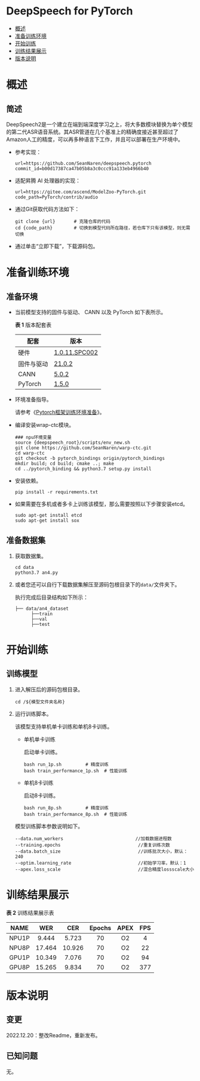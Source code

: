 # DeepSpeech for PyTorch

-   [概述](概述.md)
-   [准备训练环境](准备训练环境.md)
-   [开始训练](开始训练.md)
-   [训练结果展示](训练结果展示.md)
-   [版本说明](版本说明.md)



# 概述

## 简述

DeepSpeech2是一个建立在端到端深度学习之上，将大多数模块替换为单个模型的第二代ASR语音系统。其ASR管道在几个基准上的精确度接近甚至超过了Amazon人工的精度，可以再多种语言下工作，并且可以部署在生产环境中。

- 参考实现：

  ```
  url=https://github.com/SeanNaren/deepspeech.pytorch
  commit_id=b00d17387ca47b05b8a3c0ccc91a133eb4966b40  
  ```

- 适配昇腾 AI 处理器的实现：

  ```
  url=https://gitee.com/ascend/ModelZoo-PyTorch.git
  code_path=PyTorch/contrib/audio
  ```
  
- 通过Git获取代码方法如下：

  ```
  git clone {url}       # 克隆仓库的代码
  cd {code_path}        # 切换到模型代码所在路径，若仓库下只有该模型，则无需切换
  ```
  
- 通过单击“立即下载”，下载源码包。

# 准备训练环境

## 准备环境

- 当前模型支持的固件与驱动、 CANN 以及 PyTorch 如下表所示。

  **表 1**  版本配套表

  | 配套       | 版本                                                                          |
  |-----------------------------------------------------------------------------| ------------------------------------------------------------ |
  | 硬件 | [1.0.11.SPC002](https://www.hiascend.com/hardware/firmware-drivers?tag=commercial) |
  | 固件与驱动 | [21.0.2](https://www.hiascend.com/hardware/firmware-drivers?tag=commercial) |
  | CANN       | [5.0.2](https://www.hiascend.com/software/cann/commercial?version=5.0.2)    |
  | PyTorch    | [1.5.0](https://gitee.com/ascend/pytorch/tree/v1.5.0/)                      |

- 环境准备指导。

  请参考《[Pytorch框架训练环境准备](https://www.hiascend.com/document/detail/zh/ModelZoo/pytorchframework/ptes)》。
  
- 编译安装wrap-ctc模块。

    ```shell
    ### npu环境变量
    source {deepspeech_root}/scripts/env_new.sh
    git clone https://github.com/SeanNaren/warp-ctc.git
    cd warp-ctc
    git checkout -b pytorch_bindings origin/pytorch_bindings
    mkdir build; cd build; cmake ..; make
    cd ../pytorch_binding && python3.7 setup.py install
    ```

- 安装依赖。

  ```
  pip install -r requirements.txt
  ```
  
- 如果需要在多机或者多卡上训练该模型，那么需要按照以下步骤安装etcd。

    ```shell
    sudo apt-get install etcd
    sudo apt-get install sox
    ```


## 准备数据集

1. 获取数据集。

   ```shell
   cd data
   python3.7 an4.py
   ```

2. 或者您还可以自行下载数据集解压至源码包根目录下的`data/`文件夹下。

    执行完成后目录结构如下所示：
   ```
   ├── data/an4_dataset
         ├──train                    
         ├──val
         ├──test          
   ```

# 开始训练

## 训练模型

1. 进入解压后的源码包根目录。

   ```
   cd /${模型文件夹名称} 
   ```

2. 运行训练脚本。

   该模型支持单机单卡训练和单机8卡训练。

   - 单机单卡训练

     启动单卡训练。

     ```
     bash run_1p.sh         # 精度训练
     bash train_performance_1p.sh  # 性能训练
     ```

   - 单机8卡训练

     启动8卡训练。

     ```
     bash run_8p.sh         # 精度训练
     bash train_performance_8p.sh  # 性能训练   
     ```

   模型训练脚本参数说明如下。

   ```
   --data.num_workers                           //加载数据进程数      
   --training.epochs                             //重复训练次数
   --data.batch_size                             //训练批次大小，默认：240
   --optim.learning_rate                         //初始学习率，默认：1
   --apex.loss_scale                             //混合精度lossscale大小
   ```

# 训练结果展示

**表 2**  训练结果展示表

| NAME  |  WER   |  CER   | Epochs | APEX | FPS  |
| :---: | :----: | :----: | :----: | :--: | :--: |
| NPU1P | 9.444  | 5.723  |   70   |  O2  |  4   |
| NPU8P | 17.464 | 10.926 |   70   |  O2  |  22  |
| GPU1P | 10.349 | 7.076  |   70   |  O2  |  94  |
| GPU8P | 15.265 | 9.834  |   70   |  O2  | 377  |


# 版本说明

## 变更

2022.12.20：整改Readme，重新发布。

## 已知问题

无。

